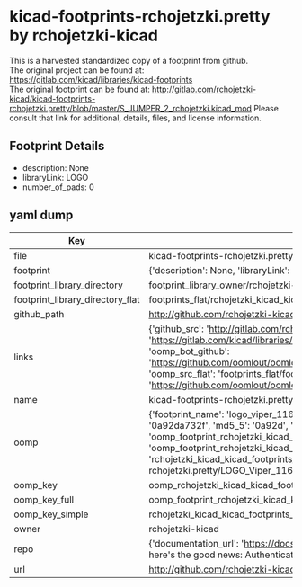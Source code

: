 # kicad-footprints-rchojetzki.pretty by rchojetzki-kicad  
This is a harvested standardized copy of a footprint from github.  
The original project can be found at:  
https://gitlab.com/kicad/libraries/kicad-footprints  
The original footprint can be found at:
http://gitlab.com/rchojetzki-kicad/kicad-footprints-rchojetzki.pretty/blob/master/S_JUMPER_2_rchojetzki.kicad_mod
Please consult that link for additional, details, files, and license information.  
## Footprint Details
* description: None  
* libraryLink: LOGO  
* number_of_pads: 0  
## yaml dump  
| Key | Value |  
| --- | --- |  
| file | kicad-footprints-rchojetzki.pretty/LOGO_Viper_116mm_44mm.kicad_mod |  
| footprint | {'description': None, 'libraryLink': 'LOGO', 'number_of_pads': 0} |  
| footprint_library_directory | footprint_library_owner/rchojetzki-kicad_kicad-footprints-rchojetzki.pretty |  
| footprint_library_directory_flat | footprints_flat/rchojetzki_kicad_kicad_footprints_rchojetzki_logo_viper_116mm_44mm/working |  
| github_path | http://github.com/rchojetzki-kicad/kicad-footprints-rchojetzki.pretty/blob/master/LOGO_Viper_116mm_44mm.kicad_mod |  
| links | {'github_src': 'http://gitlab.com/rchojetzki-kicad/kicad-footprints-rchojetzki.pretty/blob/master/S_JUMPER_2_rchojetzki.kicad_mod', 'github_src_repo': 'https://gitlab.com/kicad/libraries/kicad-footprints', 'oomp_bot': 'footprints/rchojetzki_kicad_kicad_footprints_rchojetzki_logo_viper_116mm_44mm/working', 'oomp_bot_github': 'https://github.com/oomlout/oomlout_oomp_footprint_bot/tree/main/footprints/rchojetzki_kicad_kicad_footprints_rchojetzki_logo_viper_116mm_44mm/working', 'oomp_src_flat': 'footprints_flat/footprints_flat/rchojetzki_kicad_kicad_footprints_rchojetzki_logo_viper_116mm_44mm/working', 'oomp_src_flat_github': 'https://github.com/oomlout/oomlout_oomp_footprint_src/tree/main/footprints_flat/rchojetzki_kicad_kicad_footprints_rchojetzki_logo_viper_116mm_44mm/working'} |  
| name | kicad-footprints-rchojetzki.pretty |  
| oomp | {'footprint_name': 'logo_viper_116mm_44mm', 'library_name': 'kicad_footprints_rchojetzki', 'md5': '0a92da732f870ad409be979fba2453cd', 'md5_10': '0a92da732f', 'md5_5': '0a92d', 'md5_6': '0a92da', 'oomp_key': 'oomp_rchojetzki_kicad_kicad_footprints_rchojetzki_logo_viper_116mm_44mm', 'oomp_key_extra': 'oomp_footprint_rchojetzki_kicad_kicad_footprints_rchojetzki_logo_viper_116mm_44mm', 'oomp_key_full': 'oomp_footprint_rchojetzki_kicad_kicad_footprints_rchojetzki_logo_viper_116mm_44mm_0a92da', 'oomp_key_simple': 'rchojetzki_kicad_kicad_footprints_rchojetzki_logo_viper_116mm_44mm', 'original_filename': 'kicad-footprints-rchojetzki.pretty/LOGO_Viper_116mm_44mm.kicad_mod', 'owner_name': 'rchojetzki_kicad'} |  
| oomp_key | oomp_rchojetzki_kicad_kicad_footprints_rchojetzki_logo_viper_116mm_44mm |  
| oomp_key_full | oomp_footprint_rchojetzki_kicad_kicad_footprints_rchojetzki_logo_viper_116mm_44mm |  
| oomp_key_simple | rchojetzki_kicad_kicad_footprints_rchojetzki_logo_viper_116mm_44mm |  
| owner | rchojetzki-kicad |  
| repo | {'documentation_url': 'https://docs.github.com/rest/overview/resources-in-the-rest-api#rate-limiting', 'message': "API rate limit exceeded for 84.66.173.59. (But here's the good news: Authenticated requests get a higher rate limit. Check out the documentation for more details.)"} |  
| url | http://github.com/rchojetzki-kicad/kicad-footprints-rchojetzki.pretty |  

